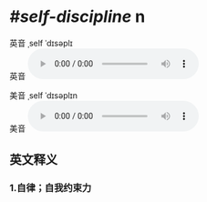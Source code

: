 # ***\#self-discipline*** n
英音 ˌself ˈdɪsəplɪ  
英音
<audio src="./media/self-discipline1_AAC.aac" controls="controls"></audio>

美音 ˌself ˈdɪsəplɪn  
美音
<audio src="./media/self-discipline2_AAC.aac" controls="controls"></audio>



  

英文释义
---
### 1.**自律；自我约束力**  


